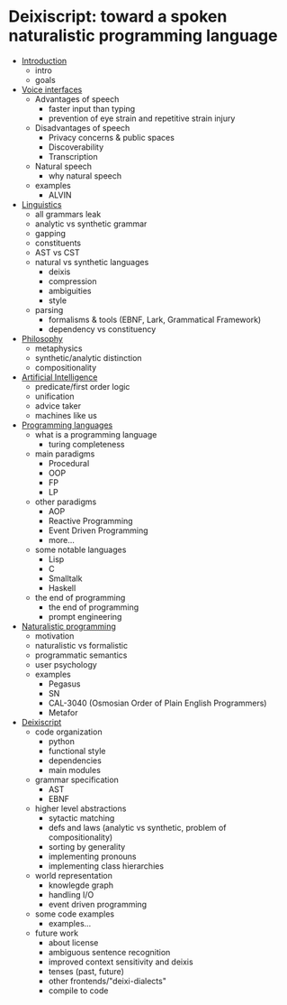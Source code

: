 # Deixiscript: toward a spoken naturalistic programming language

- [Introduction](./0-intro.md)
	- intro
	- goals
- [Voice interfaces](./1-voice-interfaces.md)
	- Advantages of speech
		- faster input than typing
		- prevention of eye strain and repetitive strain injury
	- Disadvantages of speech
		- Privacy concerns & public spaces
		- Discoverability
		- Transcription
	- Natural speech
		- why natural speech
	- examples
		- ALVIN
- [Linguistics](./2-linguistics.md)
	- all grammars leak
	- analytic vs synthetic grammar
	- gapping
	- constituents
	- AST vs CST
	- natural vs synthetic languages
		- deixis
		- compression
		- ambiguities
		- style
	- parsing
		- formalisms & tools (EBNF, Lark, Grammatical Framework)
		- dependency vs constituency
- [Philosophy](./3-philosophy.md)
	- metaphysics
	- synthetic/analytic distinction
	- compositionality
- [Artificial Intelligence](./4-artificial-intelligence.md)
	- predicate/first order logic
	- unification
	- advice taker
	- machines like us
- [Programming languages](./5-programming-languages.md)
	- what is a programming language
		- turing completeness
	- main paradigms
		- Procedural
		- OOP
		- FP
		- LP
	- other paradigms
		- AOP
		- Reactive Programming
		- Event Driven Programming
		- more...
	- some notable languages
		- Lisp
		- C
		- Smalltalk
		- Haskell
	- the end of programming
		- the end of programming
		- prompt engineering
- [Naturalistic programming](./6-naturalistic-programming.md)
	- motivation
	- naturalistic vs formalistic
	- programmatic semantics
	- user psychology
	- examples
		- Pegasus
		- SN
		- CAL-3040 (Osmosian Order of Plain English Programmers)
		- Metafor
- [Deixiscript](./7-deixiscript.md)
	- code organization
		- python
		- functional style
		- dependencies
		- main modules
	- grammar specification
		- AST
		- EBNF
	- higher level abstractions
		- sytactic matching
		- defs and laws (analytic vs synthetic, problem of compositionality)
		- sorting by generality
		- implementing pronouns
		- implementing class hierarchies
	- world representation
		- knowlegde graph
		- handling I/O
		- event driven programming
	- some code examples
		- examples...
	- future work
		- about license
		- ambiguous sentence recognition
		- improved context sensitivity and deixis	
		- tenses (past, future)
		- other frontends/"deixi-dialects"
		- compile to code